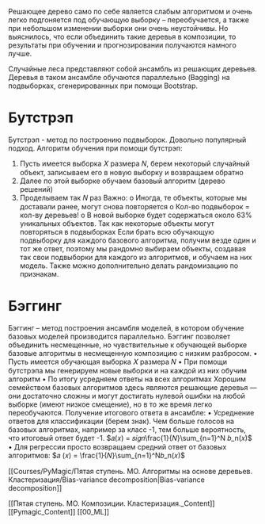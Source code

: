 
Решающее дерево само по себе является слабым алгоритмом и очень легко
подгоняется под обучающую выборку – переобучается, а также при небольшом
изменении выборки они очень неустойчивы.
Но выяснилось, что если объединить такие деревья в композиции, то результаты
при обучении и прогнозировании получаются намного лучше.

Случайные леса представляют собой ансамбль из решающих деревьев. Деревья в таком ансамбле обучаются параллельно (Bagging) на подвыборках, сгенерированных при помощи Bootstrap.

# Бутстрэп

Бутстрэп - метод по построению подвыборок. Довольно популярный
подход.
Алгоритм обучения при помощи бутстрэп:
1. Пусть имеется выборка 𝑋 размера 𝑁, берем некоторый случайный объект, записываем его в новую выборку и возвращаем обратно
2. Далее по этой выборке обучаем базовый алгоритм (дерево решений)
3. Проделываем так 𝑁 раз
Важно:
o Иногда, те объекты, которые мы доставали ранее, могут снова повторяется
o Кол-во подвыборок = кол-ву деревьев!
o В новой выборке будет содержаться около 63% уникальных объектов. Так как некоторые объекты могут повторяться в подвыборках
Если брать всю обучающую подвыборку для каждого базового алгоритма, получим везде один и тот же ответ, поэтому мы рандомно выбираем объекты, создавая так свои подвыборки для каждого из алгоритмов, и обучаем на них модель. Также можно дополнительно делать рандомизацию по признакам.

# Бэггинг

Бэггинг – метод построения ансамбля моделей, в котором обучение базовых моделей
производится параллельно. Бэггинг позволяет объединить несмещенные, но чувствительные к обучающей выборке базовые алгоритмы в несмещенную композицию с низким разбросом.
• Пусть имеется обучающая выборка 𝑋 размера 𝑁
• При помощи бутстрэпа мы генерируем новые выборки и на каждой из них обучим алгоритм
• По итогу усредняем ответы на всех алгоритмах
Хорошим семейством базовых алгоритмов здесь являются решающие деревья — они достаточно сложны и могут достигать нулевой ошибки на любой выборке (имеют низкое смещение), но в то же время легко переобучаются.
Получение итогового ответа в ансамбле:
• Усреднение ответов для классификации (берем знак). Чем больше голосов на базовых алгоритмах, например за класс -1, тем больше вероятность, что итоговый ответ будет -1.
$𝑎(𝑥) = 𝑠𝑖𝑔𝑛\frac{1}{𝑁}\sum_{n=1}^N 𝑏_n(𝑥)$
• Для регрессии просто возвращаем средний ответ от базовых алгоритмов:
$𝑎 (𝑥) = \frac{1}{𝑁}\sum_{n=1}^N𝑏_n(𝑥)$

[[Courses/PyMagic/Пятая ступень. МО. Алгоритмы на основе деревьев. Кластеризация/Bias-variance decomposition|Bias-variance decomposition]]



[[Пятая ступень. МО. Композиции. Кластеризация._Content]] [[Pymagic_Content]] [[00_ML]]